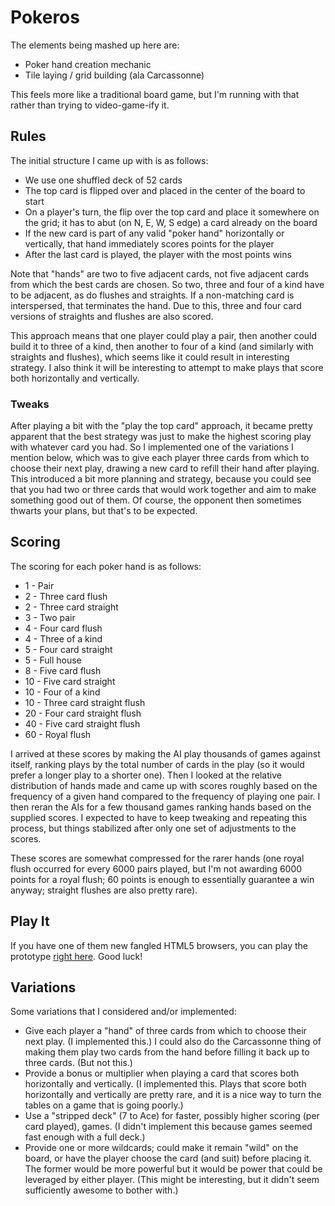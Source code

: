 # Pokeros

The elements being mashed up here are:

  * Poker hand creation mechanic
  * Tile laying / grid building (ala Carcassonne)

This feels more like a traditional board game, but I'm running with that rather than trying to
video-game-ify it.

## Rules

The initial structure I came up with is as follows:

  * We use one shuffled deck of 52 cards
  * The top card is flipped over and placed in the center of the board to start
  * On a player's turn, the flip over the top card and place it somewhere on the grid; it has to
    abut (on N, E, W, S edge) a card already on the board
  * If the new card is part of any valid "poker hand" horizontally or vertically, that hand
    immediately scores points for the player
  * After the last card is played, the player with the most points wins

Note that "hands" are two to five adjacent cards, not five adjacent cards from which the best cards
are chosen. So two, three and four of a kind have to be adjacent, as do flushes and straights. If a
non-matching card is interspersed, that terminates the hand. Due to this, three and four card
versions of straights and flushes are also scored.

This approach means that one player could play a pair, then another could build it to three of a
kind, then another to four of a kind (and similarly with straights and flushes), which seems like
it could result in interesting strategy. I also think it will be interesting to attempt to make
plays that score both horizontally and vertically.

### Tweaks

After playing a bit with the "play the top card" approach, it became pretty apparent that the best
strategy was just to make the highest scoring play with whatever card you had. So I implemented one
of the variations I mention below, which was to give each player three cards from which to choose
their next play, drawing a new card to refill their hand after playing. This introduced a bit more
planning and strategy, because you could see that you had two or three cards that would work
together and aim to make something good out of them. Of course, the opponent then sometimes thwarts
your plans, but that's to be expected.

## Scoring

The scoring for each poker hand is as follows:

  *  1 - Pair
  *  2 - Three card flush
  *  2 - Three card straight
  *  3 - Two pair
  *  4 - Four card flush
  *  4 - Three of a kind
  *  5 - Four card straight
  *  5 - Full house
  *  8 - Five card flush
  * 10 - Five card straight
  * 10 - Four of a kind
  * 10 - Three card straight flush
  * 20 - Four card straight flush
  * 40 - Five card straight flush
  * 60 - Royal flush

I arrived at these scores by making the AI play thousands of games against itself, ranking plays by
the total number of cards in the play (so it would prefer a longer play to a shorter one). Then I
looked at the relative distribution of hands made and came up with scores roughly based on the
frequency of a given hand compared to the frequency of playing one pair. I then reran the AIs for a
few thousand games ranking hands based on the supplied scores. I expected to have to keep tweaking
and repeating this process, but things stabilized after only one set of adjustments to the scores.

These scores are somewhat compressed for the rarer hands (one royal flush occurred for every 6000
pairs played, but I'm not awarding 6000 points for a royal flush; 60 points is enough to
essentially guarantee a win anyway; straight flushes are also pretty rare).

## Play It

If you have one of them new fangled HTML5 browsers, you can play the prototype
[right here](http://samskivert.github.io/mashups/pokeros/). Good luck!

## Variations

Some variations that I considered and/or implemented:

  * Give each player a "hand" of three cards from which to choose their next play. (I implemented
    this.) I could also do the Carcassonne thing of making them play two cards from the hand before
    filling it back up to three cards. (But not this.)
  * Provide a bonus or multiplier when playing a card that scores both horizontally and vertically.
    (I implemented this. Plays that score both horizontally and vertically are pretty rare, and it
    is a nice way to turn the tables on a game that is going poorly.)
  * Use a "stripped deck" (7 to Ace) for faster, possibly higher scoring (per card played), games.
    (I didn't implement this because games seemed fast enough with a full deck.)
  * Provide one or more wildcards; could make it remain "wild" on the board, or have the player
    choose the card (and suit) before placing it. The former would be more powerful but it would be
    power that could be leveraged by either player. (This might be interesting, but it didn't seem
    sufficiently awesome to bother with.)

